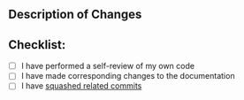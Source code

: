 ## Description of Changes
<!--Describe (in detail) the changes in the pull request here.-->

## Checklist:
<!--Put an 'x' in all of the boxes to assure following guidance.-->
- [ ] I have performed a self-review of my own code
- [ ] I have made corresponding changes to the documentation
- [ ] I have [squashed related commits][1]

[1]: http://gitready.com/advanced/2009/02/10/squashing-commits-with-rebase.html
